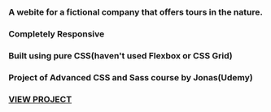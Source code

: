 ### A webite for a fictional company that offers tours in the nature.

### Completely Responsive

### Built using pure CSS(haven't used Flexbox or CSS Grid)

### Project of Advanced CSS and Sass course by Jonas(Udemy)

### [VIEW PROJECT](https://aakashsr.github.io/Natours/)
